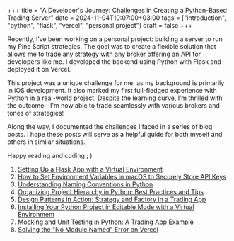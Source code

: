+++
title = "A Developer's Journey: Challenges in Creating a Python-Based Trading Server"
date = 2024-11-04T10:07:00+03:00
tags = ["introduction", "python", "flask", "vercel", "personal project"]
draft = false
+++

Recently, I’ve been working on a personal project: building a server to run my Pine Script strategies. The goal was to create a flexible solution that allows me to trade any strategy with any broker offering an API for developers like me. I developed the backend using Python with Flask and deployed it on Vercel.

This project was a unique challenge for me, as my background is primarily in iOS development. It also marked my first full-fledged experience with Python in a real-world project. Despite the learning curve, I’m thrilled with the outcome—I'm now able to trade seamlessly with various brokers and tones of strategies!

Along the way, I documented the challenges I faced in a series of blog posts. I hope these posts will serve as a helpful guide for both myself and others in similar situations.

Happy reading and coding ; )

1. [Setting Up a Flask App with a Virtual Environment](/posts/dev/python/02-setting-up-a-flask-app/02-setting-up-a-flask-app/)
2. [How to Set Environment Variables in macOS to Securely Store API Keys](/posts/dev/python/03-setting-environment-variables)
3. [Understanding Naming Conventions in Python](/posts/dev/python/04-naming-conventions-in-python)
4. [Organizing Project Hierarchy in Python: Best Practices and Tips](/posts/dev/python/05-project-hierarchy-in-python/)
5. [Design Patterns in Action: Strategy and Factory in a Trading App](/posts/dev/python/06-strategy-factory-design-patterns/)
6. [Installing Your Python Project in Editable Mode with a Virtual Environment](/posts/dev/python/07-editable-mode-python-project/)
7. [Mocking and Unit Testing in Python: A Trading App Example](/posts/dev/python/08-mocking-and-unit-testing/)
8. [Solving the "No Module Named" Error on Vercel](/posts/dev/python/09-no-module-named-error-on-vercel/)